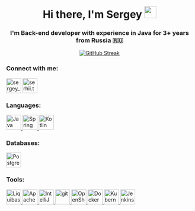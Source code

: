 <h1 align="center">Hi there, I'm Sergey</a> 
<img src="https://github.com/blackcater/blackcater/raw/main/images/Hi.gif" height="32"/></h1>
<h3 align="center">I'm Back-end developer with experience in Java for 3+ years from Russia  🇷🇺 </h3>
<div align="center">
  
  [![GitHub Streak](http://github-readme-streak-stats.herokuapp.com?user=seriogatatarinov&date_format=M%20j%5B%2C%20Y%5D&currStreakNum=DD2727)](https://git.io/streak-stats)

</div>

### Connect with me:
<p align="left">
<a href="https://t.me/sergey_tatarinov" target="blank"><img align="center" src="https://raw.githubusercontent.com/seriogatatarinov/seriogatatarinov/main/icons/telegram.svg" alt="sergey_tatarinov" height="40" width="40"/></a>
<a href="mailto:serhii.tatarinov@gmail.com" target="blank"><img align="center" src="https://raw.githubusercontent.com/seriogatatarinov/seriogatatarinov/main/icons/gmail.svg" alt="serhii.tatarinov@gmail.com" height="40" width="40"/></a>
</p>

### Languages:
<p align="left"> 
<a href="https://www.java.com/" target="_blank" rel="noreferrer"> <img src="https://raw.githubusercontent.com/seriogatatarinov/seriogatatarinov/main/icons/java.svg" alt="Java" width="40" height="40"/> </a> 
<a href="https://spring.io/" target="_blank" rel="noreferrer"> <img src="https://raw.githubusercontent.com/seriogatatarinov/seriogatatarinov/main/icons/spring.svg" alt="Spring Framework" width="40" height="40"/> </a> 
<a href="https://kotlinlang.org/" target="_blank" rel="noreferrer"> <img src="https://raw.githubusercontent.com/seriogatatarinov/seriogatatarinov/main/icons/kotlin.svg" alt="Kotlin" width="40" height="40"/> </a>
</p>

### Databases:
<p align="left">
<a href="https://www.postgresql.org/" target="_blank" rel="noreferrer"> <img src="https://raw.githubusercontent.com/seriogatatarinov/seriogatatarinov/main/icons/postgresql.svg" alt="PostgreSQL" width="40" height="40"/> </a>
</p>

### Tools:
<p align="left">
<a href="https://liquibase.org/" target="_blank" rel="noreferrer"> <img src="https://raw.githubusercontent.com/seriogatatarinov/seriogatatarinov/main/icons/liquibase.svg" alt="Liquibase" width="40" height="40"/> </a> 
<a href="https://maven.apache.org/" target="_blank" rel="noreferrer"> <img src="https://raw.githubusercontent.com/seriogatatarinov/seriogatatarinov/main/icons/maven.svg" alt="Apache Maven" width="40" height="40"/> </a> 
<a href="https://www.jetbrains.com/idea/" target="_blank" rel="noreferrer"> <img src="https://raw.githubusercontent.com/seriogatatarinov/seriogatatarinov/main/icons/intellij-idea.svg" alt="IntelliJ Idea" width="40" height="40"/> </a> 
<a href="https://gitscm.com/" target="_blank" rel="noreferrer"> <img src="https://raw.githubusercontent.com/seriogatatarinov/seriogatatarinov/main/icons/git.svg" alt="git" width="40" height="40"/> </a> 
<a href="https://www.redhat.com/en/technologies/cloud-computing/openshift" target="_blank" rel="noreferrer"> <img src="https://raw.githubusercontent.com/seriogatatarinov/seriogatatarinov/main/icons/openshift.svg" alt="OpenShift" width="40" height="40"/> </a> 
<a href="https://www.docker.com/" target="_blank" rel="noreferrer"> <img src="https://raw.githubusercontent.com/seriogatatarinov/seriogatatarinov/main/icons/docker.svg" alt="Docker" width="40" height="40"/> </a> 
<a href="https://www.kubernetes.io/" target="_blank" rel="noreferrer"> <img src="https://raw.githubusercontent.com/seriogatatarinov/seriogatatarinov/main/icons/kubernetes.svg" alt="Kubernetes" width="40" height="40"/> </a> 
<a href="https://www.jenkins.io" target="_blank" rel="noreferrer"> <img src="https://raw.githubusercontent.com/seriogatatarinov/seriogatatarinov/main/icons/jenkins.svg" alt="Jenkins" width="40" height="40"/> </a> 
</p>
